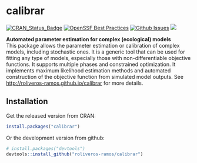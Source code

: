 # calibrar

[![CRAN_Status_Badge](http://www.r-pkg.org/badges/version/calibrar)](http://cran.r-project.org/package=calibrar)
[![OpenSSF Best Practices](https://www.bestpractices.dev/projects/2132/badge)](https://bestpractices.coreinfrastructure.org/projects/2132)
[![Github Issues](http://githubbadges.herokuapp.com/roliveros-ramos/calibrar/issues.svg?style=flat-square)](https://github.com/roliveros-ramos/calibrar/issues)
[![](http://cranlogs.r-pkg.org/badges/calibrar)](http://cran.rstudio.com/web/packages/calibrar/index.html)

**Automated parameter estimation for complex (ecological) models**  
  This package allows the parameter estimation or calibration of complex models, 
  including stochastic ones. It is a generic tool that can be used for fitting 
  any type of models, especially those with non-differentiable objective functions. 
  It supports multiple phases and constrained optimization. 
  It implements maximum likelihood estimation methods and automated construction 
  of the objective function from simulated model outputs. 
  See <http://roliveros-ramos.github.io/calibrar> for more details.

## Installation

Get the released version from CRAN:

```R
install.packages("calibrar")
```

Or the development version from github:

```R
# install.packages("devtools")
devtools::install_github("roliveros-ramos/calibrar")
```
